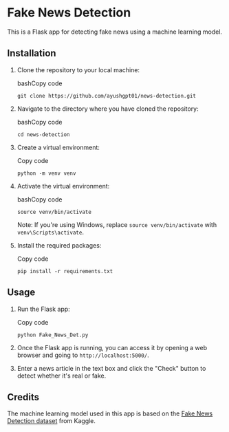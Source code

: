 # Fake News Detection

This is a Flask app for detecting fake news using a machine learning model.

## Installation

1.  Clone the repository to your local machine:

    bashCopy code

    `git clone https://github.com/ayushgpt01/news-detection.git`

2.  Navigate to the directory where you have cloned the repository:

    bashCopy code

    `cd news-detection`

3.  Create a virtual environment:

    Copy code

    `python -m venv venv`

4.  Activate the virtual environment:

    bashCopy code

    `source venv/bin/activate`

    Note: If you're using Windows, replace `source venv/bin/activate` with `venv\Scripts\activate`.

5.  Install the required packages:

    Copy code

    `pip install -r requirements.txt`

## Usage

1.  Run the Flask app:

    Copy code

    `python Fake_News_Det.py`

2.  Once the Flask app is running, you can access it by opening a web browser and going to `http://localhost:5000/`.
3.  Enter a news article in the text box and click the "Check" button to detect whether it's real or fake.

## Credits

The machine learning model used in this app is based on the [Fake News Detection dataset](https://www.kaggle.com/clmentbisaillon/fake-and-real-news-dataset) from Kaggle.

